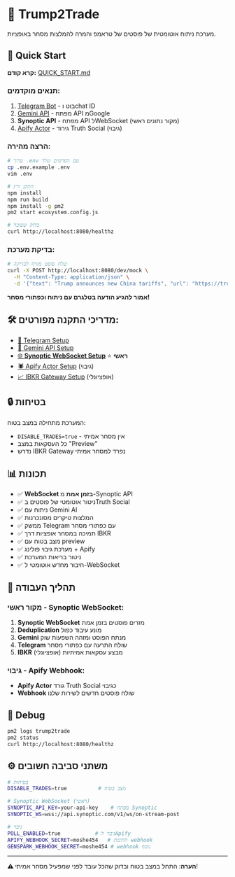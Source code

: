 # 🦅 Trump2Trade

מערכת ניתוח אוטומטית של פוסטים של טראמפ והמרה להמלצות מסחר באופציות.

## 🚀 Quick Start

**קרא קודם:** [QUICK_START.md](./QUICK_START.md)

### תנאים מוקדמים:
1. [Telegram Bot](./SETUP_TELEGRAM.md) - בוט וchat ID
2. [Gemini API](./SETUP_GEMINI.md) - מפתח API מGoogle
3. **Synoptic API** - מפתח API לWebSocket (מקור נתונים ראשי)
4. [Apify Actor](./SETUP_APIFY.md) - גירוד Truth Social (גיבוי)

### הרצה מהירה:
```bash
# ערוך .env עם הפרטים שלך
cp .env.example .env
vim .env

# התקן ורץ
npm install
npm run build
npm install -g pm2
pm2 start ecosystem.config.js

# בדוק שעובד
curl http://localhost:8080/healthz
```

### בדיקת מערכת:
```bash
# שלח פוסט מזויף לבדיקה
curl -X POST http://localhost:8080/dev/mock \
  -H "Content-Type: application/json" \
  -d '{"text": "Trump announces new China tariffs", "url": "https://truth.social/test"}'
```

**אמור להגיע הודעה בטלגרם עם ניתוח וכפתורי מסחר!**

## 🛠️ מדריכי התקנה מפורטים:

- [📱 Telegram Setup](./SETUP_TELEGRAM.md)
- [🧠 Gemini API Setup](./SETUP_GEMINI.md)  
- [🌐 **Synoptic WebSocket Setup**](./SETUP_SYNOPTIC.md) ⭐ **ראשי**
- [🕷️ Apify Actor Setup](./SETUP_APIFY.md) (גיבוי)
- [📈 IBKR Gateway Setup](./SETUP_IBKR.md) (אופציונלי)

## 🔒 בטיחות

המערכת מתחילה במצב בטוח:
- `DISABLE_TRADES=true` - אין מסחר אמיתי
- כל העסקאות במצב "Preview"
- נדרש IBKR Gateway נפרד למסחר אמיתי

## 📊 תכונות

- ✅ **WebSocket בזמן אמת** מ-Synoptic API
- ✅ ניטור אוטומטי של פוסטים בTruth Social
- ✅ ניתוח עם Gemini AI
- ✅ המלצות טיקרים מסונכרנות
- ✅ ממשק Telegram עם כפתורי מסחר
- ✅ תמיכה במסחר אופציות דרך IBKR
- ✅ מצב בטוח עם preview
- ✅ מערכת גיבוי פולינג + Apify
- ✅ ניטור בריאות המערכת
- ✅ חיבור מחדש אוטומטי ל-WebSocket

## 🔄 תהליך העבודה

### מקור ראשי - Synoptic WebSocket:
1. **Synoptic WebSocket** מזרים פוסטים בזמן אמת
2. **Deduplication** מונע עיבוד כפול
3. **Gemini** מנתח הפוסט ומזהה השפעות שוק
4. **Telegram** שולח התרעה עם כפתורי מסחר
5. **IBKR** (אופציונלי) מבצע עסקאות אמיתיות

### גיבוי - Apify Webhook:
- **Apify Actor** גורד Truth Social כגיבוי
- **Webhook** שולח פוסטים חדשים לשירות שלנו

## 🐞 Debug

```bash
pm2 logs trump2trade
pm2 status
curl http://localhost:8080/healthz
```

## ⚙️ משתני סביבה חשובים

```bash
# בטיחות
DISABLE_TRADES=true          # מצב בטוח

# Synoptic WebSocket (ראשי)
SYNOPTIC_API_KEY=your-api-key    # מפתח Synoptic
SYNOPTIC_WS=wss://api.synoptic.com/v1/ws/on-stream-post

# גיבוי
POLL_ENABLED=true           # גיבוי לApify  
APIFY_WEBHOOK_SECRET=moshe454   # חתימת webhook
GENSPARK_WEBHOOK_SECRET=moshe454 # webhook נוסף
```

---

**⚠️ הערה**: התחל במצב בטוח ובדוק שהכל עובד לפני שמפעיל מסחר אמיתי!